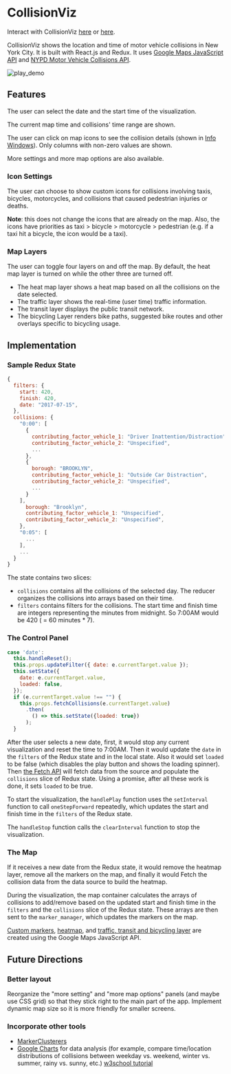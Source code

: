 # CollisionViz
Interact with CollisionViz [here](https://davidfeng.us/CollisionViz) or [here](https://davidfeng88.github.io/CollisionViz).

CollisionViz shows the location and time of motor vehicle collisions in New York City. It is built with React.js and Redux. It uses [Google Maps JavaScript API](https://developers.google.com/maps/documentation/javascript/) and [NYPD Motor Vehicle Collisions API](https://dev.socrata.com/foundry/data.cityofnewyork.us/qiz3-axqb).

![play_demo](assets/images/play_demo.gif)

## Features
The user can select the date and the start time of the visualization.

The current map time and collisions' time range are shown.

The user can click on map icons to see the collision details (shown in [Info Windows](https://developers.google.com/maps/documentation/javascript/infowindows)). Only columns with non-zero values are shown.

More settings and more map options are also available.

### Icon Settings
The user can choose to show custom icons for collisions involving taxis, bicycles, motorcycles, and collisions that caused pedestrian injuries or deaths.

**Note**: this does not change the icons that are already on the map. Also, the icons have priorities as taxi > bicycle > motorcycle > pedestrian (e.g. if a taxi hit a bicycle, the icon would be a taxi).

### Map Layers
The user can toggle four layers on and off the map. By default, the heat map layer is turned on while the other three are turned off.
* The heat map layer shows a heat map based on all the collisions on the date selected.
* The traffic layer shows the real-time (user time) traffic information.
* The transit layer displays the public transit network.
* The bicycling Layer renders bike paths, suggested bike routes and other overlays specific to bicycling usage.

## Implementation
### Sample Redux State
```javascript
{
  filters: {
    start: 420,
    finish: 420,
    date: "2017-07-15",
  },
  collisions: {
    "0:00": [
      {
        contributing_factor_vehicle_1: "Driver Inattention/Distraction",
        contributing_factor_vehicle_2: "Unspecified",
        ...
      },
      {
        borough: "BROOKLYN",
        contributing_factor_vehicle_1: "Outside Car Distraction",
        contributing_factor_vehicle_2: "Unspecified",
        ...
      }
    ],
      borough: "Brooklyn",
      contributing_factor_vehicle_1: "Unspecified",
      contributing_factor_vehicle_2: "Unspecified",
    },
    "0:05": [
      ...
    ],
    ...
  }
}
```
The state contains two slices:
- `collisions` contains all the collisions of the selected day. The reducer organizes the collisions into arrays based on their time.
- `filters` contains filters for the collisions. The start time and finish time are integers representing the minutes from midnight. So 7:00AM would be 420 ( = 60 minutes * 7).

### The Control Panel
```javascript
case 'date':
  this.handleReset();
  this.props.updateFilter({ date: e.currentTarget.value });
  this.setState({
    date: e.currentTarget.value,
    loaded: false,
  });
  if (e.currentTarget.value !== "") {
    this.props.fetchCollisions(e.currentTarget.value)
      .then(
        () => this.setState({loaded: true})
      );
  }
```
After the user selects a new date, first, it would stop any current visualization and reset the time to 7:00AM. Then it would update the `date` in the `filters` of the Redux state and in the local state. Also it would set `loaded` to be false (which disables the play button and shows the loading spinner). Then [the Fetch API](https://developer.mozilla.org/en-US/docs/Web/API/Fetch_API) will fetch data from the source and populate the `collisions` slice of Redux state. Using a promise, after all these work is done, it sets `loaded` to be true.

To start the visualization, the `handlePlay` function uses the `setInterval` function to call `oneStepForward` repeatedly, which updates the start and finish time in the `filters` of the Redux state.

The `handleStop` function calls the `clearInterval` function to stop the visualization.

### The Map
If it receives a new date from the Redux state, it would remove the heatmap layer, remove all the markers on the map, and finally it would Fetch the collision data from the data source to build the heatmap.

During the visualization, the map container calculates the arrays of collisions to add/remove based on the updated start  and finish time in the `filters` and the `collisions` slice of the Redux state. These arrays are then sent to the `marker_manager`, which updates the markers on the map.

[Custom markers](https://developers.google.com/maps/documentation/javascript/custom-markers), [heatmap](https://developers.google.com/maps/documentation/javascript/heatmaplayer), and [traffic, transit and bicycling layer](https://developers.google.com/maps/documentation/javascript/trafficlayer) are created using the Google Maps JavaScript API.

## Future Directions
### Better layout
Reorganize the "more setting" and "more map options" panels (and maybe use CSS grid) so that they stick right to the main part of the app. Implement dynamic map size so it is more friendly for smaller screens.

### Incorporate other tools
* [MarkerClusterers](https://developers.google.com/maps/documentation/javascript/marker-clustering)
* [Google Charts](https://developers.google.com/chart/) for data analysis (for example, compare time/location distributions of collisions between weekday vs. weekend, winter vs. summer, rainy vs. sunny, etc.) [w3school tutorial](https://www.w3schools.com/howto/howto_google_charts.asp)
